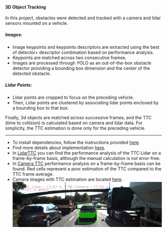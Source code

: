 #### 3D Object Tracking
In this project, obstacles were detected and tracked with a camera and lidar sensors mounted on a vehicle.

##### Images:
* Image keypoints and keypoints descriptors are extracted using the best of detector+ descriptor combination based on performance analysis.
* Keypoints are matched across two consecutive frames.
* Images are processed through YOLO as an out-of-the-box obstacle detector providing a bounding box dimension and the center of the detected obstacle.
##### Lidar Points:
* Lidar points are cropped to focus on the preceding vehicle.
* Then, Lidar points are clustered by associating lidar points enclosed by a bounding box to that box.

Finally, 3d objects are matched across successive frames, and the TTC (time to collision) is calculated based on camera and lidar data.
For simplicity, the TTC estimation is done only for the preceding vehicle.
___
* To install dependencies, follow the instructions provided [here](https://github.com/HatemSelim94/3D_Object_Tracking/blob/main/Udacity_README%20.md).
* Find more details about implementation [here](https://github.com/HatemSelim94/3D_Object_Tracking/blob/main/FP0.md).
* In [LidarTTC](https://github.com/HatemSelim94/3D_Object_Tracking/blob/main/LidarTTC%20.pdf) you can find the performance analysis of the TTC Lidar on a frame-by-frame basis, although the manual calculation is not error-free.
* In [Camera TTC](https://github.com/HatemSelim94/3D_Object_Tracking/blob/main/CameraTTC%20.pdf) performance analysis on a frame-by-frame basis can be found. Red cells represent a poor estimation of the TTC compared to the TTC frame average. 
* Camera images with TTC estimation are located [here](https://github.com/HatemSelim94/3D_Object_Tracking/tree/main/images/TTC).
![](https://github.com/HatemSelim94/3D_Object_Tracking/blob/main/images/TTC/1/FAST_BRIEF_1.JPEG)
